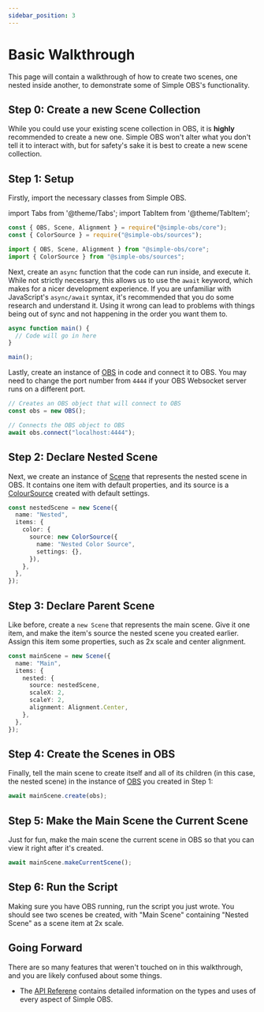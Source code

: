 ```yaml
---
sidebar_position: 3
---
```


# Basic Walkthrough

This page will contain a walkthrough of how to create two scenes, one nested inside another, to demonstrate some of Simple OBS's functionality.

## Step 0: Create a new Scene Collection

While you could use your existing scene collection in OBS, it is **highly** recommended to create a new one. Simple OBS won't alter what you don't tell it to interact with, but for safety's sake it is best to create a new scene collection.

## Step 1: Setup

Firstly, import the necessary classes from Simple OBS.

import Tabs from '@theme/Tabs';
import TabItem from '@theme/TabItem';

<Tabs groupId="package-managers">
<TabItem value="commonjs" label="NodeJS">

```js
const { OBS, Scene, Alignment } = require("@simple-obs/core");
const { ColorSource } = require("@simple-obs/sources");
```

</TabItem>
<TabItem value="es6" label="Browser/TypeScript">

```ts
import { OBS, Scene, Alignment } from "@simple-obs/core";
import { ColorSource } from "@simple-obs/sources";
```

</TabItem>
</Tabs>

Next, create an `async` function that the code can run inside, and execute it.
While not strictly necessary, this allows us to use the `await` keyword, which makes for a nicer development experience.
If you are unfamiliar with JavaScript's `async/await` syntax, it's recommended that you do some research and understand it.
Using it wrong can lead to problems with things being out of sync and not happening in the order you want them to.

```ts
async function main() {
  // Code will go in here
}

main();
```

Lastly, create an instance of [OBS](/api/core/class/OBS) in code and connect it to OBS.
You may need to change the port number from `4444` if your OBS Websocket server runs on a different port.

```ts
// Creates an OBS object that will connect to OBS
const obs = new OBS();

// Connects the OBS object to OBS
await obs.connect("localhost:4444");
```

## Step 2: Declare Nested Scene

Next, we create an instance of [Scene](/api/core/class/Scene) that represents the nested scene in OBS.
It contains one item with default properties, and its source is a [ColourSource](/api/sources/class/ColorSource) created with default settings.

```ts
const nestedScene = new Scene({
  name: "Nested",
  items: {
    color: {
      source: new ColorSource({
        name: "Nested Color Source",
        settings: {},
      }),
    },
  },
});
```

## Step 3: Declare Parent Scene

Like before, create a `new Scene` that represents the main scene. Give it one item, and make the item's source the nested scene you created earlier.
Assign this item some properties, such as 2x scale and center alignment.

```ts
const mainScene = new Scene({
  name: "Main",
  items: {
    nested: {
      source: nestedScene,
      scaleX: 2,
      scaleY: 2,
      alignment: Alignment.Center,
    },
  },
});
```

## Step 4: Create the Scenes in OBS

Finally, tell the main scene to create itself and all of its children (in this case, the nested scene) in the instance of [OBS](/api/class/core/OBS) you created in Step 1:

```ts
await mainScene.create(obs);
```

## Step 5: Make the Main Scene the Current Scene

Just for fun, make the main scene the current scene in OBS so that you can view it right after it's created.

```ts
await mainScene.makeCurrentScene();
```

## Step 6: Run the Script

Making sure you have OBS running, run the script you just wrote. You should see two scenes be created, with "Main Scene" containing "Nested Scene" as a scene item at 2x scale.

## Going Forward

There are so many features that weren't touched on in this walkthrough, and you are likely confused about some things.

<!-- - The [Guides](/docs/guides/scenes) explain most parts of Simple OBS and how to use them -->
- The [API Referene](/api) contains detailed information on the types and uses of every aspect of Simple OBS.
